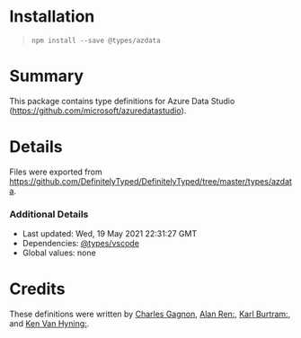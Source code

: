 # Installation
> `npm install --save @types/azdata`

# Summary
This package contains type definitions for Azure Data Studio (https://github.com/microsoft/azuredatastudio).

# Details
Files were exported from https://github.com/DefinitelyTyped/DefinitelyTyped/tree/master/types/azdata.

### Additional Details
 * Last updated: Wed, 19 May 2021 22:31:27 GMT
 * Dependencies: [@types/vscode](https://npmjs.com/package/@types/vscode)
 * Global values: none

# Credits
These definitions were written by [Charles Gagnon](https://github.com/Charles-Gagnon), [Alan Ren:](https://github.com/alanrenmsft), [Karl Burtram:](https://github.com/kburtram), and [Ken Van Hyning:](https://github.com/kenvanhyning).

